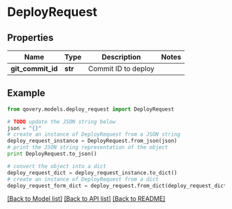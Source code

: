 # DeployRequest


## Properties

Name | Type | Description | Notes
------------ | ------------- | ------------- | -------------
**git_commit_id** | **str** | Commit ID to deploy | 

## Example

```python
from qovery.models.deploy_request import DeployRequest

# TODO update the JSON string below
json = "{}"
# create an instance of DeployRequest from a JSON string
deploy_request_instance = DeployRequest.from_json(json)
# print the JSON string representation of the object
print DeployRequest.to_json()

# convert the object into a dict
deploy_request_dict = deploy_request_instance.to_dict()
# create an instance of DeployRequest from a dict
deploy_request_form_dict = deploy_request.from_dict(deploy_request_dict)
```
[[Back to Model list]](../README.md#documentation-for-models) [[Back to API list]](../README.md#documentation-for-api-endpoints) [[Back to README]](../README.md)


